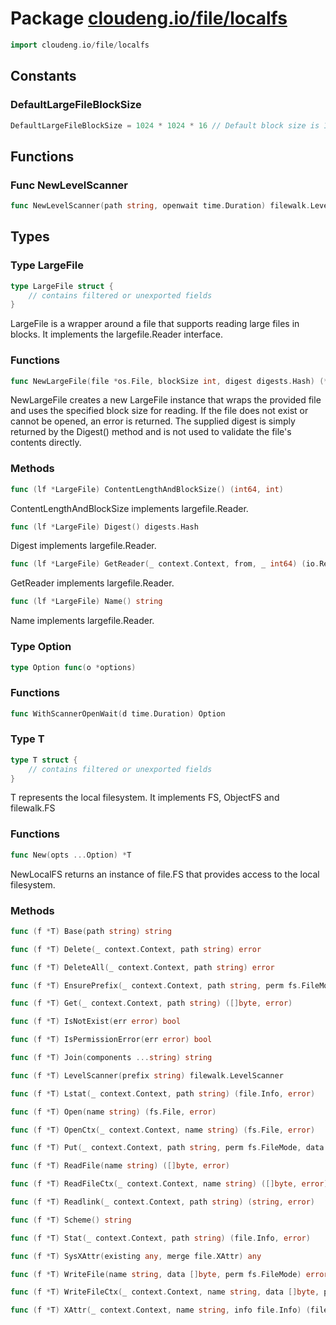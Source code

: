 # Package [cloudeng.io/file/localfs](https://pkg.go.dev/cloudeng.io/file/localfs?tab=doc)

```go
import cloudeng.io/file/localfs
```


## Constants
### DefaultLargeFileBlockSize
```go
DefaultLargeFileBlockSize = 1024 * 1024 * 16 // Default block size is 16 MiB.


```



## Functions
### Func NewLevelScanner
```go
func NewLevelScanner(path string, openwait time.Duration) filewalk.LevelScanner
```



## Types
### Type LargeFile
```go
type LargeFile struct {
	// contains filtered or unexported fields
}
```
LargeFile is a wrapper around a file that supports reading large files in
blocks. It implements the largefile.Reader interface.

### Functions

```go
func NewLargeFile(file *os.File, blockSize int, digest digests.Hash) (*LargeFile, error)
```
NewLargeFile creates a new LargeFile instance that wraps the provided file
and uses the specified block size for reading. If the file does not exist
or cannot be opened, an error is returned. The supplied digest is simply
returned by the Digest() method and is not used to validate the file's
contents directly.



### Methods

```go
func (lf *LargeFile) ContentLengthAndBlockSize() (int64, int)
```
ContentLengthAndBlockSize implements largefile.Reader.


```go
func (lf *LargeFile) Digest() digests.Hash
```
Digest implements largefile.Reader.


```go
func (lf *LargeFile) GetReader(_ context.Context, from, _ int64) (io.ReadCloser, largefile.RetryResponse, error)
```
GetReader implements largefile.Reader.


```go
func (lf *LargeFile) Name() string
```
Name implements largefile.Reader.




### Type Option
```go
type Option func(o *options)
```

### Functions

```go
func WithScannerOpenWait(d time.Duration) Option
```




### Type T
```go
type T struct {
	// contains filtered or unexported fields
}
```
T represents the local filesystem. It implements FS, ObjectFS and
filewalk.FS

### Functions

```go
func New(opts ...Option) *T
```
NewLocalFS returns an instance of file.FS that provides access to the local
filesystem.



### Methods

```go
func (f *T) Base(path string) string
```


```go
func (f *T) Delete(_ context.Context, path string) error
```


```go
func (f *T) DeleteAll(_ context.Context, path string) error
```


```go
func (f *T) EnsurePrefix(_ context.Context, path string, perm fs.FileMode) error
```


```go
func (f *T) Get(_ context.Context, path string) ([]byte, error)
```


```go
func (f *T) IsNotExist(err error) bool
```


```go
func (f *T) IsPermissionError(err error) bool
```


```go
func (f *T) Join(components ...string) string
```


```go
func (f *T) LevelScanner(prefix string) filewalk.LevelScanner
```


```go
func (f *T) Lstat(_ context.Context, path string) (file.Info, error)
```


```go
func (f *T) Open(name string) (fs.File, error)
```


```go
func (f *T) OpenCtx(_ context.Context, name string) (fs.File, error)
```


```go
func (f *T) Put(_ context.Context, path string, perm fs.FileMode, data []byte) error
```


```go
func (f *T) ReadFile(name string) ([]byte, error)
```


```go
func (f *T) ReadFileCtx(_ context.Context, name string) ([]byte, error)
```


```go
func (f *T) Readlink(_ context.Context, path string) (string, error)
```


```go
func (f *T) Scheme() string
```


```go
func (f *T) Stat(_ context.Context, path string) (file.Info, error)
```


```go
func (f *T) SysXAttr(existing any, merge file.XAttr) any
```


```go
func (f *T) WriteFile(name string, data []byte, perm fs.FileMode) error
```


```go
func (f *T) WriteFileCtx(_ context.Context, name string, data []byte, perm fs.FileMode) error
```


```go
func (f *T) XAttr(_ context.Context, name string, info file.Info) (file.XAttr, error)
```







